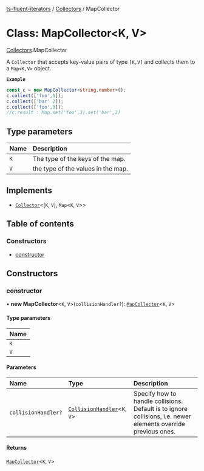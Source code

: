 [ts-fluent-iterators](../README.md) / [Collectors](../modules/Collectors.md) / MapCollector

# Class: MapCollector\<K, V\>

[Collectors](../modules/Collectors.md).MapCollector

A `Collector` that accepts key-value pairs of type `[K,V]` and collects them to a `Map<K,V>` object.

**`Example`**

```ts
const c = new MapCollector<string,number>();
c.collect(['foo',1]);
c.collect(['bar' 2]);
c.collect(['foo',3]);
//c.result : Map.set('foo',3).set('bar',2)
```

## Type parameters

| Name | Description |
| :------ | :------ |
| `K` | The type of the keys of the map. |
| `V` | the type of the values in the map. |

## Implements

- [`Collector`](../interfaces/Collectors.Collector.md)\<[`K`, `V`], `Map`\<`K`, `V`\>\>

## Table of contents

### Constructors

- [constructor](Collectors.MapCollector.md#constructor)

## Constructors

### constructor

• **new MapCollector**\<`K`, `V`\>(`collisionHandler?`): [`MapCollector`](Collectors.MapCollector.md)\<`K`, `V`\>

#### Type parameters

| Name |
| :------ |
| `K` |
| `V` |

#### Parameters

| Name | Type | Description |
| :------ | :------ | :------ |
| `collisionHandler?` | [`CollisionHandler`](../README.md#collisionhandler)\<`K`, `V`\> | Specify how to handle collisions. Default is to ignore collisions, i.e. newer elements override previous ones. |

#### Returns

[`MapCollector`](Collectors.MapCollector.md)\<`K`, `V`\>
